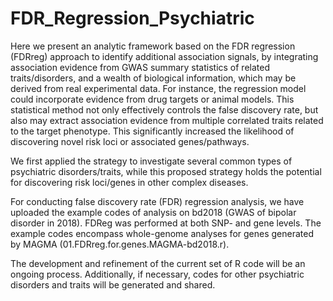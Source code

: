 # FDR_Regression_Psychiatric
Here we present an analytic framework based on the FDR regression (FDRreg) approach to identify additional association signals, by integrating association evidence from GWAS summary statistics of related traits/disorders, and a wealth of biological information, which may be derived from real experimental data. For instance, the regression model could incorporate evidence from drug targets or animal models. This statistical method not only effectively controls the false discovery rate, but also may extract association evidence from multiple correlated traits related to the target phenotype. This significantly increased the likelihood of discovering novel risk loci or associated genes/pathways. 

We first applied the strategy to investigate several common types of psychiatric disorders/traits, while this proposed strategy holds the potential for discovering risk loci/genes in other complex diseases. 

For conducting false discovery rate (FDR) regression analysis, we have uploaded the example codes of analysis on bd2018 (GWAS of bipolar disorder in 2018). FDReg was performed at both SNP- and gene levels. The example codes encompass whole-genome analyses for genes generated by MAGMA (01.FDRreg.for.genes.MAGMA-bd2018.r).

The development and refinement of the current set of R code will be an ongoing process. Additionally, if necessary, codes for other psychiatric disorders and traits will be generated and shared.
